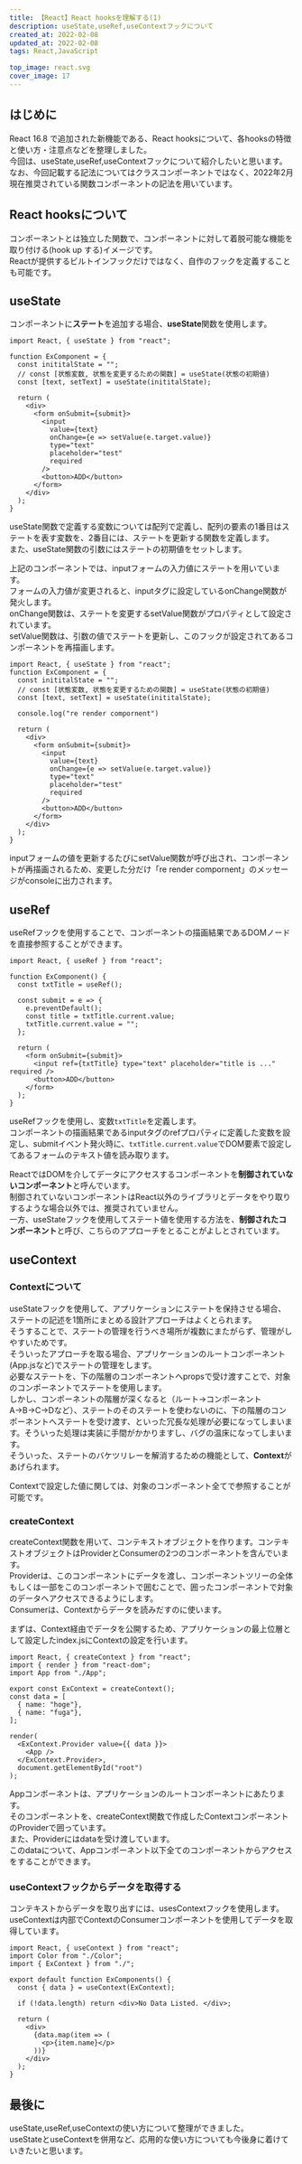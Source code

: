 ```yaml
---
title: 【React】React hooksを理解する(1)
description: useState,useRef,useContextフックについて
created_at: 2022-02-08
updated_at: 2022-02-08
tags: React,JavaScript

top_image: react.svg
cover_image: 17
---
```


## はじめに
React 16.8 で追加された新機能である、React hooksについて、各hooksの特徴と使い方・注意点などを整理しました。  
今回は、useState,useRef,useContextフックについて紹介したいと思います。  
なお、今回記載する記法についてはクラスコンポーネントではなく、2022年2月現在推奨されている関数コンポーネントの記法を用いています。  


## React hooksについて
コンポーネントとは独立した関数で、コンポーネントに対して着脱可能な機能を取り付ける(hook up する)イメージです。  
Reactが提供するビルトインフックだけではなく、自作のフックを定義することも可能です。


## useState
コンポーネントに**ステート**を追加する場合、**useState**関数を使用します。  
```js[sample.js]
import React, { useState } from "react";

function ExComponent = {
  const inititalState = "";
  // const [状態変数, 状態を変更するための関数] = useState(状態の初期値)
  const [text, setText] = useState(inititalState);

  return (
    <div>
      <form onSubmit={submit}>
        <input
          value={text}
          onChange={e => setValue(e.target.value)}
          type="text"
          placeholder="test"
          required
        />
        <button>ADD</button>
      </form>
    </div>  
  );
}
```

useState関数で定義する変数については配列で定義し、配列の要素の1番目はステートを表す変数を、2番目には、ステートを更新する関数を定義します。  
また、useState関数の引数にはステートの初期値をセットします。  

上記のコンポーネントでは、inputフォームの入力値にステートを用いています。  
フォームの入力値が変更されると、inputタグに設定しているonChange関数が発火します。  
onChange関数は、ステートを変更するsetValue関数がプロパティとして設定されています。  
setValue関数は、引数の値でステートを更新し、このフックが設定されてあるコンポーネントを再描画します。  

```js[sample.js]
import React, { useState } from "react";
function ExComponent = {
  const inititalState = "";
  // const [状態変数, 状態を変更するための関数] = useState(状態の初期値)
  const [text, setText] = useState(inititalState);

  console.log("re render compornent")

  return (
    <div>
      <form onSubmit={submit}>
        <input
          value={text}
          onChange={e => setValue(e.target.value)}
          type="text"
          placeholder="test"
          required
        />
        <button>ADD</button>
      </form>
    </div>  
  );
}
```

inputフォームの値を更新するたびにsetValue関数が呼び出され、コンポーネントが再描画されるため、変更した分だけ「re render compornent」のメッセージがconsoleに出力されます。  


## useRef
useRefフックを使用することで、コンポーネントの描画結果であるDOMノードを直接参照することができます。

```js[sample.js]
import React, { useRef } from "react";

function ExComponent() {
  const txtTitle = useRef();

  const submit = e => {
    e.preventDefault();
    const title = txtTitle.current.value;
    txtTitle.current.value = "";
  };

  return (
    <form onSubmit={submit}>
      <input ref={txtTitle} type="text" placeholder="title is ..." required />
      <button>ADD</button>
    </form>
  );
}
```

useRefフックを使用し、変数```txtTitle```を定義します。  
コンポーネントの描画結果であるinputタグのrefプロパティに定義した変数を設定し、submitイベント発火時に、```txtTitle.current.value```でDOM要素で設定してあるフォームのテキスト値を読み取ります。  

ReactではDOMを介してデータにアクセスするコンポーネントを**制御されていないコンポーネント**と呼んでいます。  
制御されていないコンポーネントはReact以外のライブラリとデータをやり取りするような場合以外では、推奨されていません。  
一方、useStateフックを使用してステート値を使用する方法を、**制御されたコンポーネント**と呼び、こちらのアプローチをとることがよしとされています。  


## useContext
### Contextについて
useStateフックを使用して、アプリケーションにステートを保持させる場合、ステートの記述を1箇所にまとめる設計アプローチはよくとられます。  
そうすることで、ステートの管理を行うべき場所が複数にまたがらず、管理がしやすいためです。  
そういったアプローチを取る場合、アプリケーションのルートコンポーネント(App.jsなど)でステートの管理をします。  
必要なステートを、下の階層のコンポーネントへpropsで受け渡すことで、対象のコンポーネントでステートを使用します。  
しかし、コンポーネントの階層が深くなると（ルート→コンポーネントA→B→C→Dなど）、ステートのそのステートを使わないのに、下の階層のコンポーネントへステートを受け渡す、といった冗長な処理が必要になってしまいます。そういった処理は実装に手間がかかりますし、バグの温床になってしまいます。  
そういった、ステートのバケツリレーを解消するための機能として、**Context**があげられます。  

Contextで設定した値に関しては、対象のコンポーネント全てで参照することが可能です。  

### createContext
createContext関数を用いて、コンテキストオブジェクトを作ります。コンテキストオブジェクトはProviderとConsumerの2つのコンポーネントを含んでいます。  
Providerは、このコンポーネントにデータを渡し、コンポーネントツリーの全体もしくは一部をこのコンポーネントで囲むことで、囲ったコンポーネントで対象のデータへアクセスできるようにします。  
Consumerは、Contextからデータを読みだすのに使います。  

まずは、Context経由でデータを公開するため、アプリケーションの最上位層として設定したindex.jsにContextの設定を行います。  

```js[./index.js]
import React, { createContext } from "react";
import { render } from "react-dom";
import App from "./App";

export const ExContext = createContext();
const data = [
  { name: "hoge"},
  { name: "fuga"},
];

render(
  <ExContext.Provider value={{ data }}>
    <App />
  </ExContext.Provider>,
  document.getElementById("root")
);
```

Appコンポーネントは、アプリケーションのルートコンポーネントにあたります。  
そのコンポーネントを、createContext関数で作成したContextコンポーネントのProviderで囲っています。  
また、Providerにはdataを受け渡しています。  
このdataについて、Appコンポーネント以下全てのコンポーネントからアクセスをすることができます。  

### useContextフックからデータを取得する
コンテキストからデータを取り出すには、usesContextフックを使用します。  
useContextは内部でContextのConsumerコンポーネントを使用してデータを取得しています。  

```js[./components/ExComponents.js]
import React, { useContext } from "react";
import Color from "./Color";
import { ExContext } from "./";

export default function ExComponents() {
  const { data } = useContext(ExContext);

  if (!data.length) return <div>No Data Listed. </div>;

  return (
    <div>
      {data.map(item => (
        <p>{item.name}</p>
      ))}
    </div>
  );
}
```

## 最後に
useState,useRef,useContextの使い方について整理ができました。  
useStateとuseContextを併用など、応用的な使い方についても今後身に着けていきたいと思います。  